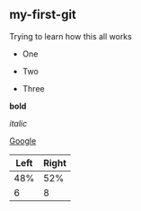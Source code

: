 my-first-git
-----------------

Trying to learn how this all works

* One 

* Two

* Three

**bold** 

*italic*

[Google](http://www.google.com)

Left | Right
-----|------
48% | 52%
6|8



